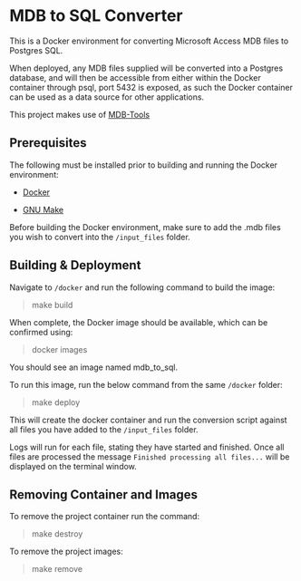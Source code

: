 # MDB to SQL Converter

This is a Docker environment for converting Microsoft Access MDB files to Postgres SQL.

When deployed, any MDB files supplied will be converted into a Postgres database, and will then be accessible from either within the Docker container through psql, port 5432 is exposed, as such the Docker container can be used as a data source for other applications.

This project makes use of [MDB-Tools](https://github.com/brianb/mdbtools)

## Prerequisites

The following must be installed prior to building and running the Docker environment:

- [Docker](https://www.docker.com/)

- [GNU Make](https://www.gnu.org/software/make/)

Before building the Docker environment, make sure to add the .mdb files you wish to convert into the `/input_files` folder.

## Building & Deployment

Navigate to `/docker` and run the following command to build the image:

> make build

When complete, the Docker image should be available, which can be confirmed using:

> docker images

You should see an image named mdb_to_sql.

To run this image, run the below command from the same `/docker` folder:

> make deploy

This will create the docker container and run the conversion script against all files you have added to the `/input_files` folder.

Logs will run for each file, stating they have started and finished. Once all files are processed the message `Finished processing all files...` will be displayed on the terminal window.

## Removing Container and Images

To remove the project container run the command:

> make destroy

To remove the project images:

> make remove

